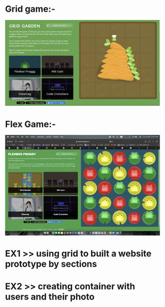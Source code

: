 # Grid game:-
![alt text](image.png)

# Flex Game:-
![alt text](image-1.png)

# EX1 >> using grid to built a website prototype by sections 

# EX2 >> creating container with users and their photo